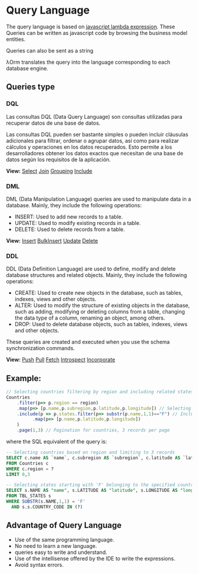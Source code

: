 # Query Language

The query language is based on [javascript lambda expression](https://developer.mozilla.org/en-US/docs/Web/JavaScript/Reference/Functions/Arrow_functions).
These Queries can be written as javascript code by browsing the business model entities.

Queries can also be sent as a string

λOrm translates the query into the language corresponding to each database engine.

## Queries type

### DQL

Las consultas DQL (Data Query Language) son consultas utilizadas para recuperar datos de una base de datos.

Las consultas DQL pueden ser bastante simples o pueden incluir cláusulas adicionales para filtrar, ordenar o agrupar datos, así como para realizar cálculos y operaciones en los datos recuperados. Esto permite a los desarrolladores obtener los datos exactos que necesitan de una base de datos según los requisitos de la aplicación.

**View:** [Select](https://lambda-orm.github.io/wiki/Select)
[Join](https://lambda-orm.github.io/wiki/Join)
[Grouping](https://lambda-orm.github.io/wiki/Grouping)
[Include](https://lambda-orm.github.io/wiki/Include)

### DML

DML (Data Manipulation Language) queries are used to manipulate data in a database. Mainly, they include the following operations:

- INSERT: Used to add new records to a table.
- UPDATE: Used to modify existing records in a table.
- DELETE: Used to delete records from a table.

**View:** [Insert](https://lambda-orm.github.io/wiki/Insert)
[BulkInsert](https://lambda-orm.github.io/wiki/BulkInsert)
[Update](https://lambda-orm.github.io/wiki/Update)
[Delete](https://lambda-orm.github.io/wiki/Delete)

### DDL

DDL (Data Definition Language) are used to define, modify and delete database structures and related objects. Mainly, they include the following operations:

- CREATE: Used to create new objects in the database, such as tables, indexes, views and other objects.
- ALTER: Used to modify the structure of existing objects in the database, such as adding, modifying or deleting columns from a table, changing the data type of a column, renaming an object, among others.
- DROP: Used to delete database objects, such as tables, indexes, views and other objects.

These queries are created and executed when you use the schema synchronization commands.

**View:** [Push](https://lambda-orm.github.io/wiki/SchemaSynchronization-Push)
[Pull](https://lambda-orm.github.io/wiki/SchemaSynchronization-Pull)
[Fetch](https://lambda-orm.github.io/wiki/SchemaSynchronization-Fetch)
[Introspect](https://lambda-orm.github.io/wiki/SchemaSynchronization-Introspect)
[Incorporate](https://lambda-orm.github.io/wiki/SchemaSynchronization-Incorporate)

## Example:

```Typescript
// Selecting countries filtering by region and including related states starting with 'F', with pagination
Countries
	.filter(p=> p.region == region)	
	.map(p=> [p.name,p.subregion,p.latitude,p.longitude]) // Selecting country fields
	.include(p => p.states.filter(p=> substr(p.name,1,1)=="F") // Including states starting with 'F'
		  .map(p=> [p.name,p.latitude,p.longitude])
	)
	.page(1,3) // Pagination for countries, 3 records per page
```

where the SQL equivalent of the query is:

```sql
-- Selecting countries based on region and limiting to 3 records
SELECT c.name AS `name`, c.subregion AS `subregion`, c.latitude AS `latitude`, c.longitude AS `longitude`, c.iso3 AS `__iso3` 
FROM Countries c  
WHERE c.region = ? 
LIMIT 0,3

-- Selecting states starting with 'F' belonging to the specified countries
SELECT s.NAME AS "name", s.LATITUDE AS "latitude", s.LONGITUDE AS "longitude", s.COUNTRY_CODE AS "__parentId" 
FROM TBL_STATES s  
WHERE SUBSTR(s.NAME,1,1) = 'F'
  AND s.s.COUNTRY_CODE IN (?) 
```

## Advantage of Query Language

- Use of the same programming language.
- No need to learn a new language.
- queries easy to write and understand.
- Use of the intellisense offered by the IDE to write the expressions.
- Avoid syntax errors.
